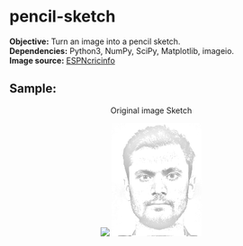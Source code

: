 # pencil-sketch
**Objective:** Turn an image into a pencil sketch.   
**Dependencies:** Python3, NumPy, SciPy, Matplotlib, imageio.  
**Image source:** [ESPNcricinfo](http://p.imgci.com/db/PICTURES/CMS/263500/263576.jpg)

## Sample:  
<p align="center">Original image      Sketch</p>
<p align="center">
  <img src="http://p.imgci.com/db/PICTURES/CMS/263500/263576.jpg">      <img src="pencil-sketch/mashrafe_sketch.png">
</p>
